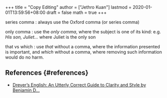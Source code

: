 +++
title = "Copy Editing"
author = ["Jethro Kuan"]
lastmod = 2020-01-01T13:59:56+08:00
draft = false
math = true
+++

series comma
: always use the Oxford comma (or series comma)

only comma
: use the _only comma_, where the subject is one of its
    kind: e.g. _His son, Juliet..._ where Juliet is the only son

that vs which
: use _that_ without a comma, where the information presented
    is important, and _which_ without a comma, where removing such
    information would do no harm.


## References {#references}

-   [Dreyer’s English: An Utterly Correct Guide to Clarity and Style by Benjamin D...](https://www.goodreads.com/book/show/40063024-dreyer-s-english)
